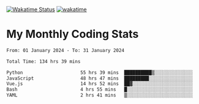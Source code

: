 [![Wakatime Status](https://github.com/noopurphalak/noopurphalak/workflows/wakatime-status-update/badge.svg)](https://github.com/noopurphalak/noopurphalak/actions/workflows/main.yml)
[![wakatime](https://wakatime.com/badge/user/80ace140-ef40-4fdd-b8ed-f3be3d2e1aea.svg)](https://wakatime.com/@80ace140-ef40-4fdd-b8ed-f3be3d2e1aea)

# My Monthly Coding Stats

<!--START_SECTION:waka-->

```txt
From: 01 January 2024 - To: 31 January 2024

Total Time: 134 hrs 39 mins

Python                     55 hrs 39 mins  ██████████▒░░░░░░░░░░░░░░   40.91 %
JavaScript                 48 hrs 47 mins  █████████░░░░░░░░░░░░░░░░   35.86 %
Vue.js                     14 hrs 52 mins  ██▓░░░░░░░░░░░░░░░░░░░░░░   10.94 %
Bash                       4 hrs 55 mins   █░░░░░░░░░░░░░░░░░░░░░░░░   03.63 %
YAML                       2 hrs 41 mins   ▒░░░░░░░░░░░░░░░░░░░░░░░░   01.98 %
```

<!--END_SECTION:waka-->
